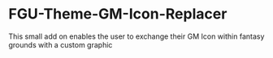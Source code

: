 # FGU-Theme-GM-Icon-Replacer
 This small add on enables the user to exchange their GM Icon within fantasy grounds with a custom graphic
